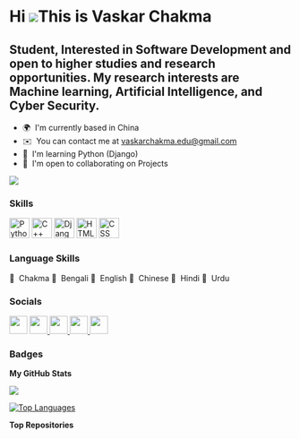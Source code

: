 Hi ![](https://user-images.githubusercontent.com/18350557/176309783-0785949b-9127-417c-8b55-ab5a4333674e.gif)This is Vaskar Chakma
===========================================================================================================================================

Student, Interested in Software Development and open to higher studies and research opportunities. My research interests are
Machine learning, Artificial Intelligence, and Cyber Security.
-----------------


* 🌍  I'm currently based in China
* ✉️  You can contact me at [vaskarchakma.edu@gmail.com](mailto:vaskarchakma.edu@gmail.com)
* 🧠  I'm learning Python (Django)
* 🤝  I'm open to collaborating on Projects

<a href="https://github.com/VaskarChakma" target="_blank" rel="noreferrer"><img
src="https://img.shields.io/github/followers/VaskarChakma?logo=github&style=for-the-badge&color=0891b2&labelColor=1c1917" /></a>

### Skills


<p align="left">
<a href="https://www.python.org/" target="_blank" rel="noreferrer"><img src="https://raw.githubusercontent.com/danielcranney/readme-generator/main/public/icons/skills/python-colored.svg" width="36" height="36" alt="Python" /></a>
<a href="https://docs.microsoft.com/en-us/cpp/?view=msvc-170" target="_blank" rel="noreferrer"><img src="https://raw.githubusercontent.com/danielcranney/readme-generator/main/public/icons/skills/cplusplus-colored.svg" width="36" height="36" alt="C++" /></a>
<a href="https://www.djangoproject.com/" target="_blank" rel="noreferrer"><img src="https://raw.githubusercontent.com/danielcranney/readme-generator/main/public/icons/skills/django-colored.svg" width="36" height="36" alt="Django" /></a>
<a href="https://en.wikipedia.org/wiki/HTML" target="_blank" rel="noreferrer"><img src="https://upload.wikimedia.org/wikipedia/commons/thumb/6/61/HTML5_logo_and_wordmark.svg/1200px-HTML5_logo_and_wordmark.svg.png" width="36" height="36" alt="HTML" /></a>
<a href="https://www.w3.org/Style/CSS/Overview.en.html" target="_blank" rel="noreferrer"><img src="https://play-lh.googleusercontent.com/RTAZb9E639F4JBcuBRTPEk9_92I-kaKgBMw4LFxTGhdCQeqWukXh74rTngbQpBVGxqo" width="36" height="36" alt="CSS" /></a>
</p>

### Language Skills

🔸  Chakma
🔸  Bengali
🔸  English
🔸  Chinese
🔸  Hindi
🔸  Urdu
  
### Socials

<p align="left"> <a href="https://www.github.com/VaskarChakma" target="_blank" rel="noreferrer"><img src="https://raw.githubusercontent.com/danielcranney/readme-generator/main/public/icons/socials/github.svg" width="32" height="32" /></a> <a href="https://www.linkedin.com/in/vaskar-chakma/" target="_blank" rel="noreferrer"><img src="https://raw.githubusercontent.com/danielcranney/readme-generator/main/public/icons/socials/linkedin.svg" width="32" height="32" /> </a> <a href= "https://www.facebook.com/page.vaskar" target="_blank" rel="noreferrer"> <img src="https://upload.wikimedia.org/wikipedia/commons/thumb/5/51/Facebook_f_logo_%282019%29.svg/2048px-Facebook_f_logo_%282019%29.svg.png" width="32" height="32"> </a> <a href= "https://www.instagram.com/vaskar_changma/" target="_blank" rel="noreferrer"> <img src="https://upload.wikimedia.org/wikipedia/commons/thumb/9/95/Instagram_logo_2022.svg/1024px-Instagram_logo_2022.svg.png" width="32" height="32"> </a> <a href= "https://vaskarchakma.github.io/" target="_blank" rel="noreferrer"> <img src="https://cdn-icons-png.flaticon.com/512/6471/6471995.png" width="32" height="32"> </a> </p>

### Badges

<b>My GitHub Stats</b>


<a href="http://www.github.com/VaskarChakma"><img src="https://github-readme-streak-stats.herokuapp.com/?user=VaskarChakma&stroke=ffffff&background=1c1917&ring=0891b2&fire=0891b2&currStreakNum=ffffff&currStreakLabel=0891b2&sideNums=ffffff&sideLabels=ffffff&dates=ffffff&hide_border=true" /></a>



<a href="https://github.com/VaskarChakma" align="left"><img src="https://github-readme-stats.vercel.app/api/top-langs/?username=VaskarChakma&langs_count=10&title_color=0891b2&text_color=ffffff&icon_color=0891b2&bg_color=1c1917&hide_border=true&locale=en&custom_title=Top%20%Languages" alt="Top Languages" /></a>

<b>Top Repositories</b>

<div width="100%" align="center"></div><br /><br />
